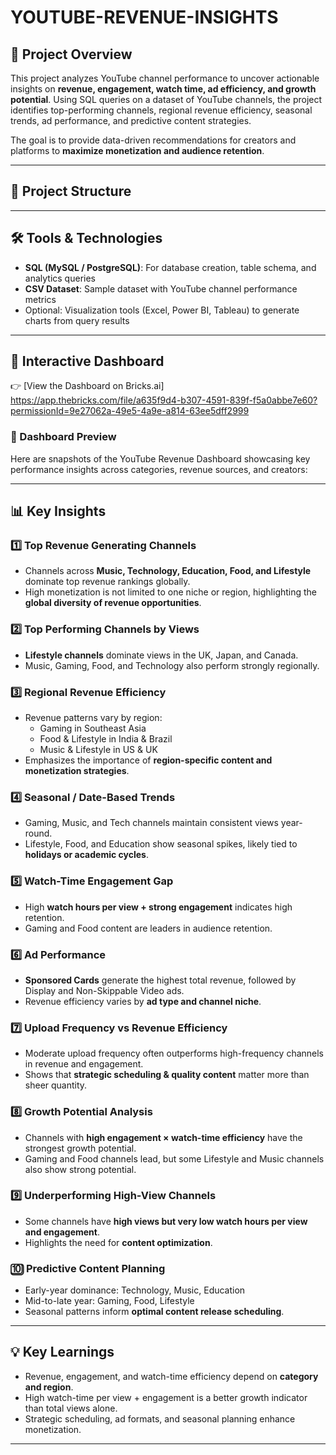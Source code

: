 # YOUTUBE-REVENUE-INSIGHTS

## 🚀 Project Overview
This project analyzes YouTube channel performance to uncover actionable insights on **revenue, engagement, watch time, ad efficiency, and growth potential**. Using SQL queries on a dataset of YouTube channels, the project identifies top-performing channels, regional revenue efficiency, seasonal trends, ad performance, and predictive content strategies.  

The goal is to provide data-driven recommendations for creators and platforms to **maximize monetization and audience retention**.

---

## 📁 Project Structure

---

## 🛠️ Tools & Technologies
- **SQL (MySQL / PostgreSQL)**: For database creation, table schema, and analytics queries  
- **CSV Dataset**: Sample dataset with YouTube channel performance metrics  
- Optional: Visualization tools (Excel, Power BI, Tableau) to generate charts from query results  

---

## 🎨 Interactive Dashboard

👉 [View the Dashboard on Bricks.ai] https://app.thebricks.com/file/a635f9d4-b307-4591-839f-f5a0abbe7e60?permissionId=9e27062a-49e5-4a9e-a814-63ee5dff2999

### 📸 Dashboard Preview

Here are snapshots of the YouTube Revenue Dashboard showcasing key performance insights across categories, revenue sources, and creators:


---

## 📊 Key Insights

### 1️⃣ Top Revenue Generating Channels
- Channels across **Music, Technology, Education, Food, and Lifestyle** dominate top revenue rankings globally.  
- High monetization is not limited to one niche or region, highlighting the **global diversity of revenue opportunities**.

### 2️⃣ Top Performing Channels by Views
- **Lifestyle channels** dominate views in the UK, Japan, and Canada.  
- Music, Gaming, Food, and Technology also perform strongly regionally.  

### 3️⃣ Regional Revenue Efficiency
- Revenue patterns vary by region:
  - Gaming in Southeast Asia  
  - Food & Lifestyle in India & Brazil  
  - Music & Lifestyle in US & UK  
- Emphasizes the importance of **region-specific content and monetization strategies**.

### 4️⃣ Seasonal / Date-Based Trends
- Gaming, Music, and Tech channels maintain consistent views year-round.  
- Lifestyle, Food, and Education show seasonal spikes, likely tied to **holidays or academic cycles**.

### 5️⃣ Watch-Time Engagement Gap
- High **watch hours per view + strong engagement** indicates high retention.  
- Gaming and Food content are leaders in audience retention.

### 6️⃣ Ad Performance
- **Sponsored Cards** generate the highest total revenue, followed by Display and Non-Skippable Video ads.  
- Revenue efficiency varies by **ad type and channel niche**.

### 7️⃣ Upload Frequency vs Revenue Efficiency
- Moderate upload frequency often outperforms high-frequency channels in revenue and engagement.  
- Shows that **strategic scheduling & quality content** matter more than sheer quantity.

### 8️⃣ Growth Potential Analysis
- Channels with **high engagement × watch-time efficiency** have the strongest growth potential.  
- Gaming and Food channels lead, but some Lifestyle and Music channels also show strong potential.

### 9️⃣ Underperforming High-View Channels
- Some channels have **high views but very low watch hours per view and engagement**.  
- Highlights the need for **content optimization**.

### 🔟 Predictive Content Planning
- Early-year dominance: Technology, Music, Education  
- Mid-to-late year: Gaming, Food, Lifestyle  
- Seasonal patterns inform **optimal content release scheduling**.

---

## 💡 Key Learnings
- Revenue, engagement, and watch-time efficiency depend on **category and region**.  
- High watch-time per view + engagement is a better growth indicator than total views alone.  
- Strategic scheduling, ad formats, and seasonal planning enhance monetization.  

---
